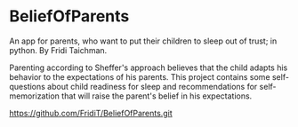 # BeliefOfParents

An app for parents, who want to put their children to sleep out of trust; in python. By Fridi Taichman.

Parenting according to Sheffer's approach believes that the child adapts his behavior to the expectations of his parents. 
This project contains some self-questions about child readiness for sleep and recommendations for self-memorization that will raise the parent's belief in his expectations.

https://github.com/FridiT/BeliefOfParents.git
